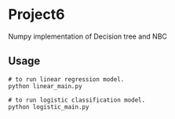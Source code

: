 # Project6

Numpy implementation of Decision tree and NBC

## Usage

```
# to run linear regression model.
python linear_main.py

# to run logistic classification model.
python logistic_main.py
```
